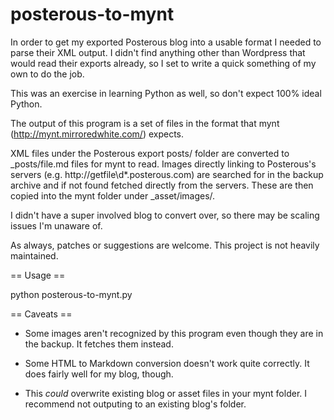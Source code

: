 posterous-to-mynt
=================

In order to get my exported Posterous blog into a usable format I needed to parse their XML output.
I didn't find anything other than Wordpress that would read their exports already, so I set to write a quick
something of my own to do the job.

This was an exercise in learning Python as well, so don't expect 100% ideal Python.

The output of this program is a set of files in the format that mynt (http://mynt.mirroredwhite.com/) expects. 

XML files under the Posterous export posts/ folder are converted to _posts/file.md files for mynt to read. Images
directly linking to Posterous's servers (e.g. http://getfile\d*.posterous.com) are searched for in the backup archive
and if not found fetched directly from the servers. These are then copied into the mynt folder under _asset/images/.

I didn't have a super involved blog to convert over, so there may be scaling issues I'm unaware of.

As always, patches or suggestions are welcome. This project is not heavily maintained.

== Usage ==

python posterous-to-mynt.py <root of folder containing Posterous backup> <root of folder containing mynt blog>

== Caveats ==

* Some images aren't recognized by this program even though they are in the backup. It fetches them instead.

* Some HTML to Markdown conversion doesn't work quite correctly. It does fairly well for my blog, though.

* This *could* overwrite existing blog or asset files in your mynt folder. I recommend not outputing to an existing blog's folder.
